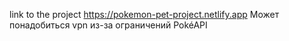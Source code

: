 link to the project https://pokemon-pet-project.netlify.app
Может понадобиться vpn из-за ограничений PokéAPI
